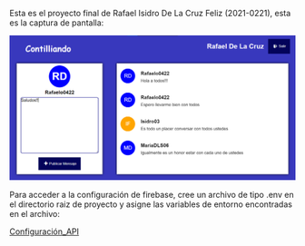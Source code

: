 Esta es el proyecto final de Rafael Isidro De La Cruz Feliz (2021-0221), esta es la captura de pantalla:

![Mi Captura de Pantalla](CapturaTarea.png)


Para acceder a la configuración de firebase, cree un archivo de tipo .env en el directorio raiz de proyecto y asigne las variables de entorno encontradas en el archivo:

[Configuración_API](API_Configuraction)
